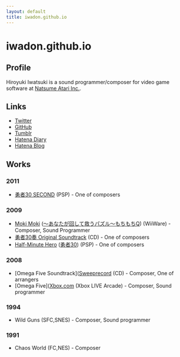 ```yaml
---
layout: default
title: iwadon.github.io
---
```

iwadon.github.io
=================

Profile
-------

Hiroyuki Iwatsuki is a sound programmer/composer for video game software at [Natsume Atari Inc.](http://www.natsumeatari.co.jp/).

Links
-----

- [Twitter](http://twitter.com/iwadon)
- [GitHub](http://github.com/iwadon)
- [Tumblr](http://iwadon.tumblr.com/)
- [Hatena Diary](http://d.hatena.ne.jp/iwadon/)
- [Hatena Blog](http://iwadon.hateblo.jp/)

Works
-----

### 2011

- [勇者30 SECOND](http://www.maql.co.jp/special/game/30s/) (PSP) - One of composers

### 2009

- [Moki Moki](http://www.natsume.com/current_game/games/mokimoki/index.html) ([～あなたが回して救うパズル～もちもちQ](http://www.natsume-game.com/mochimochiq/)) (WiiWare) - Composer, Sound Programmer
- [勇者30奏 Original Soundtrack](http://www.maql.co.jp/music/detail/2850) (CD) - One of composers
- [Half-Minute Hero](http://www.halfminutehero.com) ([勇者30](http://www.maql.co.jp/special/game/30/)) (PSP) - One of composers

### 2008

- [Omega Five Soundtrack]([Sweeprecord](http://sweeprecord.com/?p=118) (CD) - Composer, One of arrangers
- [Omega Five]([Xbox.com](http://marketplace.xbox.com/ja-JP/Product/Omega-Five/66acd000-77fe-1000-9115-d802584108a5) (Xbox LIVE Arcade) - Composer, Sound programmer

### 1994

- Wild Guns (SFC,SNES) - Composer, Sound programmer

### 1991

- Chaos World (FC,NES) - Composer

